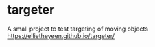 # targeter
A small project to test targeting of moving objects
https://ellietheyeen.github.io/targeter/
